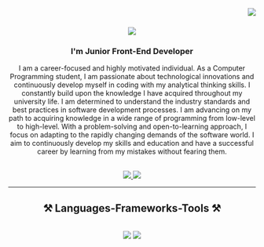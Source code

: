 <img align="right" src="https://visitor-badge.laobi.icu/badge?page_id=YusufEfe058.YusufEfe058" />

<h1 align="center">
    <img src="https://readme-typing-svg.herokuapp.com/?font=Righteous&size=35&center=true&vCenter=true&width=500&height=70&duration=4000&lines=Hi+There!+👋;+I'm+Yusuf+Efe!;" />
</h1>

<h3 align="center">I'm Junior Front-End Developer</h3>

<div align="center">
 
I am a career-focused and highly motivated individual. As a Computer Programming student, I am passionate about technological innovations and continuously develop myself in coding with my analytical thinking skills. I constantly build upon the knowledge I have acquired throughout my university life. I am determined to understand the industry standards and best practices in software development processes. I am advancing on my path to acquiring knowledge in a wide range of programming from low-level to high-level. With a problem-solving and open-to-learning approach, I focus on adapting to the rapidly changing demands of the software world. I aim to continuously develop my skills and education and have a successful career by learning from my mistakes without fearing them.

 </div>

<br/>
 
<div align="center"> 
  <a href="mailto:yusufefe417@gmail.com">
    <img src="https://img.shields.io/badge/Gmail-333333?style=for-the-badge&logo=gmail&logoColor=red" />
  </a>
  <a href="https://www.linkedin.com/in/yusuf-efe-civlez-8a106229a/" target="_blank">
    <img src="https://img.shields.io/badge/LinkedIn-0077B5?style=for-the-badge&logo=linkedin&logoColor=white" target="_blank" />
  </a>
</div>

 <hr/>
 
<h2 align="center">⚒️ Languages-Frameworks-Tools ⚒️</h2>
<br/>
<div align="center">
    <img src="https://skillicons.dev/icons?i=react,bootstrap,html,css,vscode,github" />
    <img src="https://skillicons.dev/icons?i=nodejs,python,javascript,typescript" /><br>
</div>
